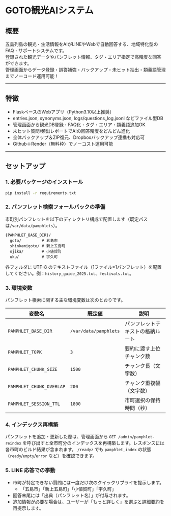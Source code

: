 # GOTO観光AIシステム

## 概要

五島列島の観光・生活情報をAIがLINEやWebで自動回答する、地域特化型のFAQ・サポートシステムです。  
登録された観光データやパンフレット情報、タグ・エリア指定で高精度な回答ができます。  
管理画面からデータ登録・誤答補強・バックアップ・未ヒット抽出・類義語管理までノーコード運用可能！

---

## 特徴

- FlaskベースのWebアプリ（Python3.10以上推奨）
- entries.json, synonyms.json, logs/questions_log.jsonl などファイル型DB
- 管理画面から観光DB登録・FAQ化・タグ・エリア・類義語追加OK
- 未ヒット質問/頻出レポートでAIの回答精度をどんどん進化
- 全体バックアップ＆ZIP復元、Dropboxバックアップ連携も対応可
- Github＋Render（無料枠）でノーコスト運用可能

---

## セットアップ

### 1. 必要パッケージのインストール

```bash
pip install -r requirements.txt
```

### 2. パンフレット検索フォールバックの準備

市町別パンフレットを以下のディレクトリ構成で配置します（既定パスは`/var/data/pamphlets`）。

```
{PAMPHLET_BASE_DIR}/
  goto/         # 五島市
  shinkamigoto/ # 新上五島町
  ojika/        # 小値賀町
  uku/          # 宇久町
```

各フォルダに UTF-8 のテキストファイル（1ファイル=1パンフレット）を配置してください。例：`history_guide_2025.txt`、`festivals.txt`。

### 3. 環境変数

パンフレット検索に関する主な環境変数は次のとおりです。

| 変数名 | 既定値 | 説明 |
| ------ | ------ | ---- |
| `PAMPHLET_BASE_DIR` | `/var/data/pamphlets` | パンフレットテキストの格納ルート |
| `PAMPHLET_TOPK` | `3` | 要約に渡す上位チャンク数 |
| `PAMPHLET_CHUNK_SIZE` | `1500` | チャンク長（文字数） |
| `PAMPHLET_CHUNK_OVERLAP` | `200` | チャンク重複幅（文字数） |
| `PAMPHLET_SESSION_TTL` | `1800` | 市町選択の保持時間（秒） |

### 4. インデックス再構築

パンフレットを追加・更新した際は、管理画面から `GET /admin/pamphlet-reindex` を呼び出すと全市町分のインデックスを再構築します。レスポンスには各市町のビルド結果が含まれます。 `/readyz` でも `pamphlet_index` の状態（`ready`/`empty`/`error` など）を確認できます。

### 5. LINE 応答での挙動

- 市町が特定できない質問には一度だけ次のクイックリプライを提示します。
  - 「五島市」「新上五島町」「小値賀町」「宇久町」
- 回答末尾には「出典（パンフレット名）」が付与されます。
- 追加情報が必要な場合は、ユーザーが「もっと詳しく」を選ぶと詳細要約を再提示します。
